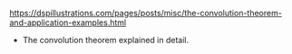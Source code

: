 https://dspillustrations.com/pages/posts/misc/the-convolution-theorem-and-application-examples.html

- The convolution theorem explained in detail.
